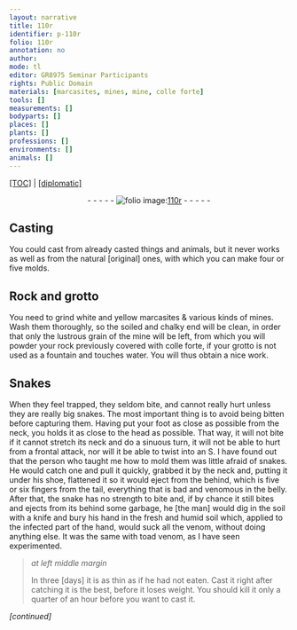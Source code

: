 ```yaml
---
layout: narrative
title: 110r
identifier: p-110r
folio: 110r
annotation: no
author:
mode: tl
editor: GR8975 Seminar Participants
rights: Public Domain
materials: [marcasites, mines, mine, colle forte]
tools: []
measurements: []
bodyparts: []
places: []
plants: []
professions: []
environments: []
animals: []
---
```


<p><a href="{{ site.baseurl }}/translation/">[TOC]</a> | <a href="{{ site.baseurl }}/texts/p-110r_tc/" target="_blank">[diplomatic]</a></p><div class="folio" align="center">- - - - - <a href="http://gallica.bnf.fr/ark:/12148/btv1b10500001g/f225.image" target="_blank"><img src="https://cu-mkp.github.io/2017-workshop-edition/assets/photo-icon.png" alt="folio image: " style="display:inline-block; margin-bottom:-3px;"/>110r</a> - - - - - </div>  
  

## Casting

 
You could cast from already casted things and animals, but it never works as well as from the natural [original] ones, with which you can make four or five molds.
 
 
  

## Rock and grotto

 
You need to grind white and yellow <span class="m">marcasites</span> & various kinds of <span class="m">mines</span>. Wash them thoroughly, so the soiled and chalky end will be clean, in order that only the lustrous grain of the <span class="m">mine</span> will be left, from which you will powder your rock previously covered with <span class="m">colle forte</span>, if your grotto is not used as a fountain and touches water. You will thus obtain a nice work.
 
 
  

## Snakes

 
When they feel trapped, they seldom bite, and cannot really hurt unless they are really big snakes. The most important thing is to avoid being bitten before capturing them. Having put your foot as close as possible from the neck, you holds it as close to the head as possible. That way, it will not bite if it cannot stretch its neck and do a sinuous turn, it will not be able to hurt from a frontal attack, nor will it be able to twist into an S. I have found out that the person who taught me how to mold them was little afraid of snakes. He would catch one and pull it quickly, grabbed it by the neck and, putting it under his shoe, flattened it so it would eject from the behind, which is five or six fingers from the tail, everything that is bad and venomous in the belly. After that, the snake has no strength to bite and, if by chance it still bites and ejects from its behind some garbage, he [the man] would dig in the soil with a knife and bury his hand in the fresh and humid soil which, applied to the infected part of the hand, would suck all the venom, without doing anything else. It was the same with toad venom, as I have seen experimented.
 
> *at left middle margin*
> 
> 
>   In three [days] it is as thin as if he had not eaten. Cast it right after catching it is the best, before it loses weight. You should kill it only a quarter of an hour before you want to cast it.
 
*[continued]*
 
